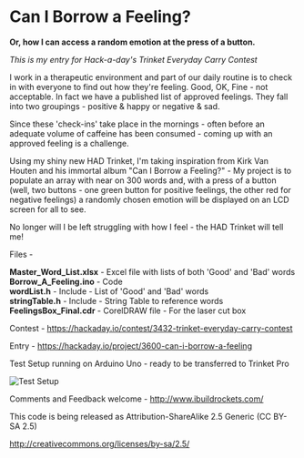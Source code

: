 Can I Borrow a Feeling?
================
<B>Or, how I can access a random emotion at the press of a button.</b>

<i>This is my entry for Hack-a-day's Trinket Everyday Carry Contest</i>

I work in a therapeutic environment and part of our daily routine is to check in with 
everyone to find out how they're feeling. 
Good, OK, Fine - not acceptable. In fact we have a published list of approved feelings. 
They fall into two groupings - positive & happy or negative & sad. 

Since these 'check-ins' take place in the mornings - often before an adequate volume of 
caffeine has been consumed - coming up with an approved feeling is a challenge. 

Using my shiny new HAD Trinket, I'm taking inspiration from Kirk Van Houten and his 
immortal album "Can I Borrow a Feeling?" - My project is to populate an array with near 
on 300 words and, with a press of a button (well, two buttons - one green button for positive 
feelings, the other red for negative feelings) a randomly chosen emotion will be displayed 
on an LCD screen for all to see. 

No longer will I be left struggling with how I feel - the HAD Trinket will tell me!

Files -

   <b>Master_Word_List.xlsx</b> - Excel file with lists of both 'Good' and 'Bad' words<br>
   <b>Borrow_A_Feeling.ino</b> - Code<br>
   <b>wordList.h</b> - Include -  List of 'Good' and 'Bad' words<br>
   <b>stringTable.h</b> - Include - String Table to reference words<br>
   <b>FeelingsBox_Final.cdr</b> - CorelDRAW file - For the laser cut box

Contest - https://hackaday.io/contest/3432-trinket-everyday-carry-contest

Entry - https://hackaday.io/project/3600-can-i-borrow-a-feeling

Test Setup running on Arduino Uno - ready to be transferred to Trinket Pro

![Test Setup](https://github.com/ibuildrockets/Borrow_A_Feeling/raw/master/images/PrototypeUno_Small_io.jpg)


Comments and Feedback welcome - http://www.ibuildrockets.com/

This code is being released as Attribution-ShareAlike 2.5 Generic (CC BY-SA 2.5)

http://creativecommons.org/licenses/by-sa/2.5/
